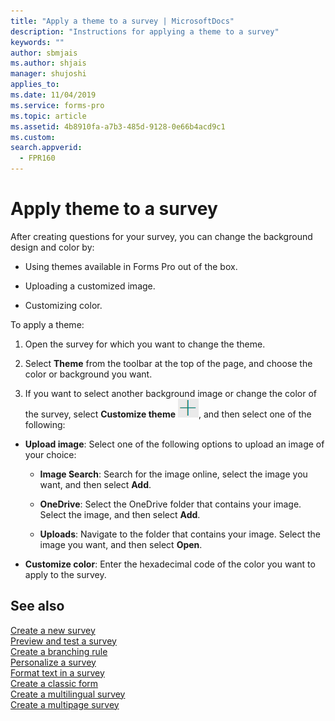 ```yaml
---
title: "Apply a theme to a survey | MicrosoftDocs"
description: "Instructions for applying a theme to a survey"
keywords: ""
author: sbmjais
ms.author: shjais
manager: shujoshi
applies_to: 
ms.date: 11/04/2019
ms.service: forms-pro
ms.topic: article
ms.assetid: 4b8910fa-a7b3-485d-9128-0e66b4acd9c1
ms.custom: 
search.appverid:
  - FPR160
---
```


# Apply theme to a survey

After creating questions for your survey, you can change the background design and color by:

-   Using themes available in Forms Pro out of the box.

-   Uploading a customized image.

-   Customizing color.

To apply a theme:

1.  Open the survey for which you want to change the theme.

2.  Select **Theme** from the toolbar at the top of the page, and choose the color or background you want.

3.  If you want to select another background image or change the color of the survey, select **Customize theme** ![Customize theme of the survey](media/customize-theme.png "Customize theme of the survey"), and then select one of the following:

- **Upload image**: Select one of the following options to upload an image of your choice:

    - **Image Search**: Search for the image online, select the image you want, and then select **Add**.

    - **OneDrive**: Select the OneDrive folder that contains your image. Select the image, and then select **Add**.

    - **Uploads**: Navigate to the folder that contains your image. Select the image you want, and then select **Open**.

- **Customize color**: Enter the hexadecimal code of the color you want to apply to the survey.

## See also

[Create a new survey](create-new-survey.md)<br>
[Preview and test a survey](preview-test-survey.md)<br>
[Create a branching rule](create-branching-rule.md)<br>
[Personalize a survey](personalize-survey.md)<br>
[Format text in a survey](survey-text-format.md)<br>
[Create a classic form](create-classic-form.md)<br>
[Create a multilingual survey](create-multilingual-survey.md)<br>
[Create a multipage survey](create-multipage-survey.md)


